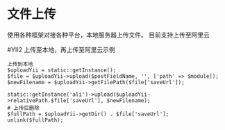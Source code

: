 # 文件上传
使用各种框架对接各种平台，本地服务器上传文件。
目前支持上传至阿里云

#YII2 上传至本地，再上传至阿里云示例
````
上传到本地
$uploadYii = static::getInstance();
$file = $uploadYii->upload($postFieldName, '', ['path' => $module]);
$newFilename = $uploadYii->getFilePath($file['saveUrl']);

static::getInstance('ali')->upload($uploadYii->relativePath.$file['saveUrl'], $newFilename);
# 上传后删除
$fullPath = $uploadYii->getDir() . $file['saveUrl'];
unlink($fullPath);
````